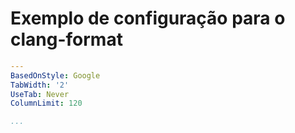 [//]: <> (Documentação gerada com intmain_docmd)
# Exemplo de configuração para o clang-format

```yaml
---
BasedOnStyle: Google
TabWidth: '2'
UseTab: Never
ColumnLimit: 120

...
```

